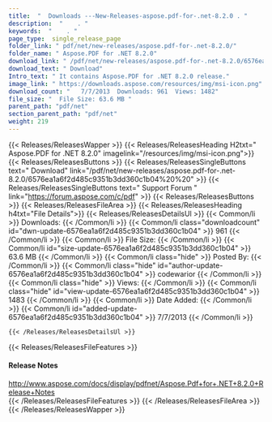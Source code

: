 ```yaml
---
title:  "  Downloads ---New-Releases-aspose.pdf-for-.net-8.2.0 . " 
description:  "    . " 
keywords:  "    . " 
page_type:  single_release_page
folder_link: " pdf/net/new-releases/aspose.pdf-for-.net-8.2.0/"
folder_name: " Aspose.PDF for .NET 8.2.0"
download_link: " /pdf/net/new-releases/aspose.pdf-for-.net-8.2.0/6576ea1a6f2d485c9351b3dd360c1b04"
download_text: " Download"
Intro_text: " It contains Aspose.PDF for .NET 8.2.0 release."
image_link: " https://downloads.aspose.com/resources/img/msi-icon.png"
download_count: "   7/7/2013  Downloads: 961  Views: 1482"
file_size: "  File Size: 63.6 MB "
parent_path: "pdf/net"
section_parent_path: "pdf/net"
weight: 219 
---
```


{{< Releases/ReleasesWapper >}}
  {{< Releases/ReleasesHeading H2txt=" Aspose.PDF for .NET 8.2.0" imagelink="/resources/img/msi-icon.png">}}
  {{< Releases/ReleasesButtons >}}
    {{< Releases/ReleasesSingleButtons text=" Download" link="/pdf/net/new-releases/aspose.pdf-for-.net-8.2.0/6576ea1a6f2d485c9351b3dd360c1b04%20%20" >}}
    {{< Releases/ReleasesSingleButtons text=" Support Forum " link="https://forum.aspose.com/c/pdf" >}}
  {{< Releases/ReleasesButtons >}}
  {{< Releases/ReleasesFileArea >}}
    {{< Releases/ReleasesHeading h4txt="File Details">}}
    {{< Releases/ReleasesDetailsUl >}}
            {{< Common/li  >}} Downloads: {{< /Common/li >}} 
      {{< Common/li class="downloadcount" id="dwn-update-6576ea1a6f2d485c9351b3dd360c1b04" >}} 961 {{< /Common/li >}} 
      {{< Common/li  >}} File Size: {{< /Common/li >}} 
      {{< Common/li id="size-update-6576ea1a6f2d485c9351b3dd360c1b04" >}} 63.6 MB {{< /Common/li >}} 
      {{< Common/li  class="hide" >}} Posted By: {{< /Common/li >}} 
      {{< Common/li class="hide" id="author-update-6576ea1a6f2d485c9351b3dd360c1b04" >}} codewarior {{< /Common/li >}} 
      {{< Common/li class="hide"  >}} Views: {{< /Common/li >}} 
      {{< Common/li class="hide" id="view-update-6576ea1a6f2d485c9351b3dd360c1b04" >}} 1483 {{< /Common/li >}} 
      {{< Common/li  >}} Date Added: {{< /Common/li >}} 
      {{< Common/li id="added-update-6576ea1a6f2d485c9351b3dd360c1b04" >}} 7/7/2013 {{< /Common/li >}} 

    {{< /Releases/ReleasesDetailsUl >}}

  {{< Releases/ReleasesFileFeatures >}}
      <h4>Release Notes</h4><div><a href="http://www.aspose.com/docs/display/pdfnet/Aspose.Pdf+for+.NET+8.2.0+Release+Notes">http://www.aspose.com/docs/display/pdfnet/Aspose.Pdf+for+.NET+8.2.0+Release+Notes</a></div>
  {{< /Releases/ReleasesFileFeatures >}}
 {{< /Releases/ReleasesFileArea >}}
{{< /Releases/ReleasesWapper >}}


